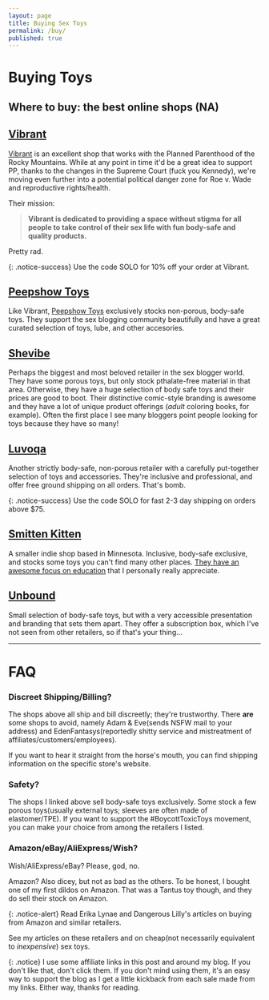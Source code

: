 ```yaml
---
layout: page
title: Buying Sex Toys
permalink: /buy/
published: true
---
```

# Buying Toys

## Where to buy: the best online shops (NA)

## [Vibrant](http://www.bevibrant.com?rfsn=1509055.df2dc&utm_source=refersion&utm_medium=affiliate&utm_campaign=1509055.df2dc)

[Vibrant](http://www.bevibrant.com?rfsn=1509055.df2dc&utm_source=refersion&utm_medium=affiliate&utm_campaign=1509055.df2dc) is an excellent shop that works with the Planned Parenthood of the Rocky Mountains. While at any point in time it'd be a great idea to support PP, thanks to the changes in the Supreme Court (fuck you Kennedy), we're moving even further into a potential political danger zone for Roe v. Wade and reproductive rights/health.

Their mission:

> **Vibrant is dedicated to providing a space without stigma for all people to take control of their sex life with fun body-safe and quality products.** 

Pretty rad.

{: .notice-success}
Use the code SOLO for 10% off your order at Vibrant.

## [Peepshow Toys](https://www.peepshowtoys.com#oid=91554_4244)

Like Vibrant, [Peepshow Toys](http://www.peepshowtoys.com#oid=91554_4244) exclusively stocks non-porous, body-safe toys. They support the sex blogging community beautifully and have a great curated selection of toys, lube, and other accesories.

## [Shevibe](https://shevibe.com/#oid=1432_1)

Perhaps the biggest and most beloved retailer in the sex blogger world. They have some porous toys, but only stock pthalate-free material in that area. Otherwise, they have a huge selection of body safe toys and their prices are good to boot. Their distinctive comic-style branding is awesome and they have a lot of unique product offerings (*adult* coloring books, for example). Often the first place I see many bloggers point people looking for toys because they have so many!

## [Luvoqa](https://www.luvoqa.com?rfsn=1579286.b8ca9d)

Another strictly body-safe, non-porous retailer with a carefully put-together selection of toys and accessories. They're inclusive and professional, and offer free ground shipping on all orders. That's bomb. 

{: .notice-success}
Use the code SOLO for fast 2-3 day shipping on orders above $75.

## [Smitten Kitten](https://www.smittenkittenonline.com)

A smaller indie shop based in Minnesota. Inclusive, body-safe exclusive, and stocks some toys you can't find many other places. [They have an awesome focus on education](https://www.smittenkittenonline.com/pages/resources) that I personally really appreciate.

## [Unbound](https://www.unboundbabes.com)

Small selection of body-safe toys, but with a very accessible presentation and branding that sets them apart. They offer a subscription box, which I've not seen from other retailers, so if that's your thing...

---

# FAQ

### Discreet Shipping/Billing?

The shops above all ship and bill discreetly; they're trustworthy. There **are** some shops to avoid, namely Adam & Eve(sends NSFW mail to your address) and EdenFantasys(reportedly shitty service and mistreatment of affiliates/customers/employees).

If you want to hear it straight from the horse's mouth, you can find shipping information on the specific store's website.

### Safety?

The shops I linked above sell body-safe toys exclusively. Some stock a few porous toys(usually external toys; sleeves are often made of elastomer/TPE). If you want to support the #BoycottToxicToys movement, you can make your choice from among the retailers I listed.

### Amazon/eBay/AliExpress/Wish?

Wish/AliExpress/eBay? Please, god, no.

Amazon? Also dicey, but not as bad as the others. To be honest, I bought one of my first dildos on Amazon. That was a Tantus toy though, and they do sell their stock on Amazon.

{: .notice-alert}
Read Erika Lynae and Dangerous Lilly's articles on buying from Amazon and similar retailers.

See my articles on these retailers and on cheap(not necessarily equivalent to *inexpensive*) sex toys.

{: .notice}
I use some affiliate links in this post and around my blog. If you don't like that, don't click them. If you don't mind using them, it's an easy way to support the blog as I get a little kickback from each sale made from my links. Either way, thanks for reading.

